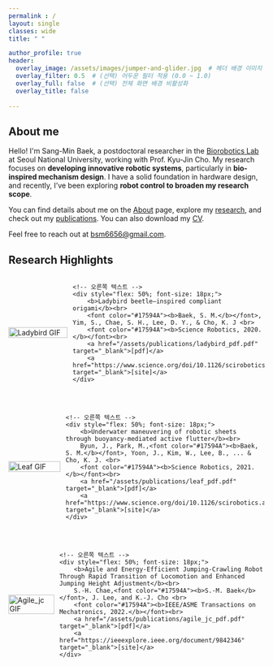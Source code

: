 ```yaml
---
permalink : /
layout: single
classes: wide
title: " "

author_profile: true
header:
  overlay_image: /assets/images/jumper-and-glider.jpg  # 헤더 배경 이미지
  overlay_filter: 0.5  # (선택) 어두운 필터 적용 (0.0 ~ 1.0)
  overlay_full: false  # (선택) 전체 화면 배경 비활성화
  overlay_title: false
  
---
```


## About me


Hello! I'm Sang-Min Baek, a postdoctoral researcher in the [Biorobotics Lab][BRL_link] at Seoul National University, working with Prof. Kyu-Jin Cho. My research focuses on **developing innovative robotic systems**, particularly in **bio-inspired mechanism design**. I have a solid foundation in hardware design, and recently, I’ve been exploring **robot control to broaden my research scope**.

You can find details about me on the [About][about_link] page, explore my [research][research_link], and check out my [publications][publications_link]. You can also download my [CV][cv_link].

Feel free to reach out at [bsm6656@gmail.com][email].

[BRL_link]: https://www.biorobotics.snu.ac.kr/
[about_link]: /about/
[research_link]: /research/
[publications_link]: /publications/
[email]: mailto:bsm6656@gmail.com
[cv_link]: https://sangmin-baek.github.io/assets/CV/BSM-CV2502.pdf


## Research Highlights

<div style="display: flex; align-items: center; margin-bottom: 30px;">
    <!-- 왼쪽 GIF -->
    <div style="flex: 45%; margin-right: 2%;">
        <img src="assets/gifs/ladybird_gif.gif" alt="Ladybird GIF" style="width: 100%;">
    </div>

    <!-- 오른쪽 텍스트 -->
    <div style="flex: 50%; font-size: 18px;">
        <b>Ladybird beetle–inspired compliant origami</b><br>
        <font color="#17594A"><b>Baek, S. M.</b></font>, Yim, S., Chae, S. H., Lee, D. Y., & Cho, K. J <br>
        <font color="#17594A"><b>Science Robotics, 2020.</b></font><br> 
        <a href="/assets/publications/ladybird_pdf.pdf" target="_blank">[pdf]</a>
        <a href="https://www.science.org/doi/10.1126/scirobotics.aaz6262" target="_blank">[site]</a>
    </div>
</div>

<div style="display: flex; align-items: center; margin-bottom: 30px;">
    <!-- 왼쪽 GIF -->
    <div style="flex: 45%; margin-right: 2%;">
        <img src="assets/gifs/leaf_gif.gif" alt="Leaf GIF" style="width: 100%;">
    </div>

    <!-- 오른쪽 텍스트 -->
    <div style="flex: 50%; font-size: 18px;">
        <b>Underwater maneuvering of robotic sheets through buoyancy-mediated active flutter</b><br>
        Byun, J., Park, M.,<font color="#17594A"><b>Baek, S. M.</b></font>, Yoon, J., Kim, W., Lee, B., ... & Cho, K. J. <br>
        <font color="#17594A"><b>Science Robotics, 2021.</b></font><br> 
        <a href="/assets/publications/leaf_pdf.pdf" target="_blank">[pdf]</a>
        <a href="https://www.science.org/doi/10.1126/scirobotics.abe0637" target="_blank">[site]</a>
    </div>
</div>

<div style="display: flex; align-items: center; margin-bottom: 30px;">
    <!-- 왼쪽 GIF -->
    <div style="flex: 45%; margin-right: 2%;">
        <img src="assets/gifs/agile_jc_gif.gif" alt="Agile_jc GIF" style="width: 100%;">
    </div>

    <!-- 오른쪽 텍스트 -->
    <div style="flex: 50%; font-size: 18px;">
        <b>Agile and Energy-Efficient Jumping-Crawling Robot Through Rapid Transition of Locomotion and Enhanced Jumping Height Adjustment</b><br>
        S.-H. Chae,<font color="#17594A"><b>S.-M. Baek</b></font>, J. Lee, and K.-J. Cho <br>
        <font color="#17594A"><b>IEEE/ASME Transactions on Mechatronics, 2022.</b></font><br> 
        <a href="/assets/publications/agile_jc_pdf.pdf" target="_blank">[pdf]</a>
        <a href="https://ieeexplore.ieee.org/document/9842346" target="_blank">[site]</a>
    </div>
</div>
